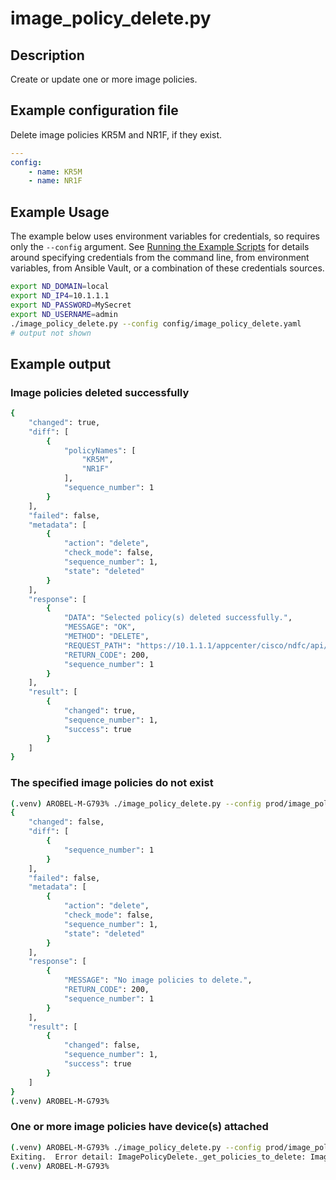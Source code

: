# image_policy_delete.py

## Description

Create or update one or more image policies.

## Example configuration file

Delete image policies KR5M and NR1F, if they exist.

``` yaml title="config/image_policy_delete.yaml"
---
config:
    - name: KR5M
    - name: NR1F
```

## Example Usage

The example below uses environment variables for credentials, so requires
only the `--config` argument.  See [Running the Example Scripts]
for details around specifying credentials from the command line, from
environment variables, from Ansible Vault, or a combination of these
credentials sources.

[Running the Example Scripts]: ../setup/running-the-example-scripts.md

``` bash
export ND_DOMAIN=local
export ND_IP4=10.1.1.1
export ND_PASSWORD=MySecret
export ND_USERNAME=admin
./image_policy_delete.py --config config/image_policy_delete.yaml
# output not shown
```

## Example output

### Image policies deleted successfully

``` bash title="Image policies delete success"
{
    "changed": true,
    "diff": [
        {
            "policyNames": [
                "KR5M",
                "NR1F"
            ],
            "sequence_number": 1
        }
    ],
    "failed": false,
    "metadata": [
        {
            "action": "delete",
            "check_mode": false,
            "sequence_number": 1,
            "state": "deleted"
        }
    ],
    "response": [
        {
            "DATA": "Selected policy(s) deleted successfully.",
            "MESSAGE": "OK",
            "METHOD": "DELETE",
            "REQUEST_PATH": "https://10.1.1.1/appcenter/cisco/ndfc/api/v1/imagemanagement/rest/policymgnt/policy",
            "RETURN_CODE": 200,
            "sequence_number": 1
        }
    ],
    "result": [
        {
            "changed": true,
            "sequence_number": 1,
            "success": true
        }
    ]
}
```

### The specified image policies do not exist

``` bash title="Image policies do not exist"
(.venv) AROBEL-M-G793% ./image_policy_delete.py --config prod/image_policy_delete.yaml
{
    "changed": false,
    "diff": [
        {
            "sequence_number": 1
        }
    ],
    "failed": false,
    "metadata": [
        {
            "action": "delete",
            "check_mode": false,
            "sequence_number": 1,
            "state": "deleted"
        }
    ],
    "response": [
        {
            "MESSAGE": "No image policies to delete.",
            "RETURN_CODE": 200,
            "sequence_number": 1
        }
    ],
    "result": [
        {
            "changed": false,
            "sequence_number": 1,
            "success": true
        }
    ]
}
(.venv) AROBEL-M-G793%
```

### One or more image policies have device(s) attached

``` bash title="Image policies have non-zero ref_count"
(.venv) AROBEL-M-G793% ./image_policy_delete.py --config prod/image_policy_delete.yaml
Exiting.  Error detail: ImagePolicyDelete._get_policies_to_delete: ImagePolicyDelete._verify_image_policy_ref_count: One or more policies have devices attached. Detach these policies from all devices first using the dcnm_image_upgrade module, with state == deleted. policy_name: KR5M, ref_count: 1.
(.venv) AROBEL-M-G793%
```
